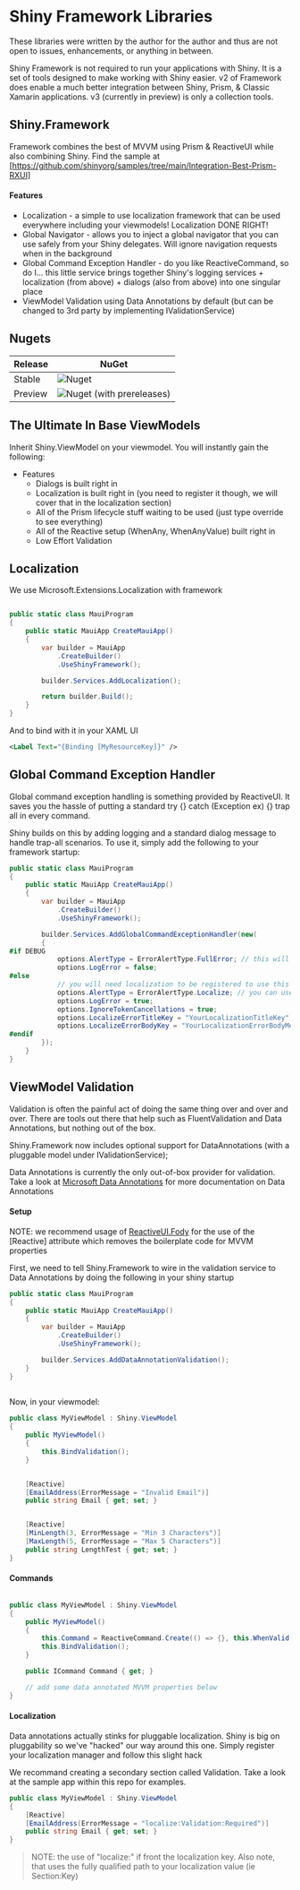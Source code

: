# Shiny Framework Libraries

These libraries were written by the author for the author and thus are not open to issues, enhancements, or anything in between.

Shiny Framework is not required to run your applications with Shiny.  It is a set of tools designed to make working with Shiny easier.  v2 of Framework does enable a much better integration between Shiny, Prism, & Classic Xamarin applications.  v3 (currently in preview) is only a collection tools.

## Shiny.Framework
Framework combines the best of MVVM using Prism & ReactiveUI while also combining Shiny.  Find the sample at [https://github.com/shinyorg/samples/tree/main/Integration-Best-Prism-RXUI]


#### Features
* Localization - a simple to use localization framework that can be used everywhere including your viewmodels!  Localization DONE RIGHT!
* Global Navigator - allows you to inject a global navigator that you can use safely from your Shiny delegates.  Will ignore navigation requests when in the background
* Global Command Exception Handler - do you like ReactiveCommand, so do I... this little service brings together Shiny's logging services + localization (from above) + dialogs (also from above) into one singular place
* ViewModel Validation using Data Annotations by default (but can be changed to 3rd party by implementing IValidationService)

## Nugets

|Release|NuGet|
|-------|-----|
|Stable|![Nuget](https://img.shields.io/nuget/v/shiny.framework?style=for-the-badge)|
|Preview|![Nuget (with prereleases)](https://img.shields.io/nuget/vpre/shiny.framework?style=for-the-badge)|


## The Ultimate In Base ViewModels

Inherit Shiny.ViewModel on your viewmodel.  You will instantly gain the following:

* Features
    * Dialogs is built right in
    * Localization is built right in (you need to register it though, we will cover that in the localization section)
    * All of the Prism lifecycle stuff waiting to be used (just type override to see everything)
    * All of the Reactive setup (WhenAny, WhenAnyValue) built right in
    * Low Effort Validation

## Localization

We use Microsoft.Extensions.Localization with framework

```csharp

public static class MauiProgram
{
	public static MauiApp CreateMauiApp()
	{
		var builder = MauiApp
			.CreateBuilder()
            .UseShinyFramework();

        builder.Services.AddLocalization();

		return builder.Build();
	}
}
```

And to bind with it in your XAML UI

```xml
<Label Text="{Binding [MyResourceKey]}" />
```

## Global Command Exception Handler

Global command exception handling is something provided by ReactiveUI.  It saves you the hassle of putting a standard try {} catch (Exception ex) {} trap all in every command.

Shiny builds on this by adding logging and a standard dialog message to handle trap-all scenarios.  To use it, simply add the following to your framework startup:

```csharp
public static class MauiProgram
{
	public static MauiApp CreateMauiApp()
	{
		var builder = MauiApp
			.CreateBuilder()
            .UseShinyFramework();

        builder.Services.AddGlobalCommandExceptionHandler(new(
        {
#if DEBUG
            options.AlertType = ErrorAlertType.FullError; // this will show the full error in a dialog during debug
            options.LogError = false;
#else
            // you will need localization to be registered to use this
            options.AlertType = ErrorAlertType.Localize; // you can use NoLocalize which will send a standard english message instead
            options.LogError = true;
            options.IgnoreTokenCancellations = true;
            options.LocalizeErrorTitleKey = "YourLocalizationTitleKey";
            options.LocalizeErrorBodyKey = "YourLocalizationErrorBodyMessageKey";
#endif
        });
    }
}
```


## ViewModel Validation

Validation is often the painful act of doing the same thing over and over and over.  There are tools out there that help such as FluentValidation and Data Annotations, but nothing out of the box.

Shiny.Framework now includes optional support for DataAnnotations (with a pluggable model under IValidationService); 

Data Annotations is currently the only out-of-box provider for validation.  Take a look at [Microsoft Data Annotations](https://docs.microsoft.com/en-us/dotnet/api/system.componentmodel.dataannotations?view=net-6.0) for more documentation on Data Annotations


#### Setup

NOTE: we recommend usage of [ReactiveUI.Fody](https://www.nuget.org/packages/ReactiveUI.Fody/) for the use of the [Reactive] attribute which removes the boilerplate code for MVVM properties

First, we need to tell Shiny.Framework to wire in the validation service to Data Annotations by doing the following in your shiny startup

```csharp
public static class MauiProgram
{
	public static MauiApp CreateMauiApp()
	{
		var builder = MauiApp
			.CreateBuilder()
            .UseShinyFramework();

        builder.Services.AddDataAnnotationValidation();
    }
}
    
```


Now, in your viewmodel:

```csharp
public class MyViewModel : Shiny.ViewModel
{
    public MyViewModel()
    {
        this.BindValidation(); 
    }


    [Reactive]
    [EmailAddress(ErrorMessage = "Invalid Email")]
    public string Email { get; set; }


    [Reactive]
    [MinLength(3, ErrorMessage = "Min 3 Characters")]
    [MaxLength(5, ErrorMessage = "Max 5 Characters")]
    public string LengthTest { get; set; }
}
```

####

#### Commands
```csharp

public class MyViewModel : Shiny.ViewModel
{
    public MyViewModel()
    {
        this.Command = ReactiveCommand.Create(() => {}, this.WhenValid());
        this.BindValidation();
    }

    public ICommand Command { get; }

    // add some data annotated MVVM properties below
}
```

#### Localization

Data annotations actually stinks for pluggable localization.  Shiny is big on pluggability so we've "hacked" our way around this one.  Simply register your localization manager and follow this slight hack

We recommand creating a secondary section called Validation.  Take a look at the sample app within this repo for examples.

```csharp
public class MyViewModel : Shiny.ViewModel
{
    [Reactive]
    [EmailAddress(ErrorMessage = "localize:Validation:Required")]
    public string Email { get; set; }
}
```

> NOTE: the use of "localize:" if front the localization key.  Also note, that uses the fully qualified path to your localization value (ie Section:Key)
